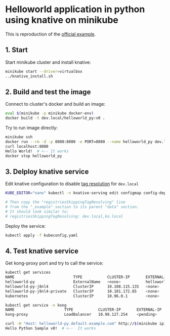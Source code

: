 # Helloworld application in python using knative on minikube

This is reproduction of the [official example](https://knative.dev/docs/serving/samples/hello-world/helloworld-python/).

## 1. Start

Start minikube cluster and install knative:

```bash
minikube start --driver=virtualbox
../knative_install.sh
```

## 2. Build and test the image

Connect to cluster's docker and build an image:

```bash
eval $(minikube -p minikube docker-env)
docker build -t dev.local/helloworld_py:v0 .
```

Try to run image directly:

```bash
minikube ssh
docker run --rm -d -p 8080:8080 -e PORT=8080 --name helloworld_py dev.local/helloworld_py:v0
curl localhost:8080
Hello World!  # <-- It works
docker stop helloworld_py
```

## 3. Delploy knative service

Edit knative configuration to disable [tag resolution](https://knative.dev/docs/serving/tag-resolution/) for `dev.local`

```bash
KUBE_EDITOR="nano" kubectl -n knative-serving edit configmap config-deployment

# Then copy the "registriesSkippingTagResolving" line
# from the "_example" section to its parent "data" section.
# It should look similar to:
# registriesSkippingTagResolving: dev.local,ko.local
```

Deploy the service:

```bash
kubectl apply -f kubeconfig.yaml
```

## 4. Test knative service

Get kong-proxy port and try to call the service:

```bash
kubectl get services
NAME                          TYPE           CLUSTER-IP       EXTERNAL-IP                         PORT(S)                             AGE
helloworld-py                 ExternalName   <none>           helloworld-py.default.example.com   <none>                              5m15s
helloworld-py-j8nl4           ClusterIP      10.108.115.135   <none>                              80/TCP                              5m25s
helloworld-py-j8nl4-private   ClusterIP      10.101.172.65    <none>                              80/TCP,9090/TCP,9091/TCP,8022/TCP   5m25s
kubernetes                    ClusterIP      10.96.0.1        <none>                              443/TCP                             3d22h

kubectl get service -n kong
NAME                      TYPE           CLUSTER-IP       EXTERNAL-IP   PORT(S)                      AGE
kong-proxy                LoadBalancer   10.98.127.254    <pending>     80:32188/TCP,443:32637/TCP   3d22h

curl -H "Host: helloworld-py.default.example.com" http://$(minikube ip):32188
Hello Python Sample v0!  # <--  It works
```
